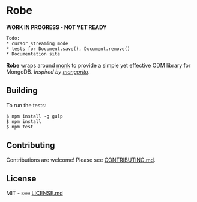 # Robe

**WORK IN PROGRESS - NOT YET READY**

```
Todo:
* cursor streaming mode
* tests for Document.save(), Document.remove()
* Documentation site
```

**Robe** wraps around [monk](https://github.com/Automattic/monk) to provide a 
simple yet effective ODM library for MongoDB. _Inspired by [mongorito](http://mongorito.com/)_.

## Building

To run the tests:

    $ npm install -g gulp
    $ npm install
    $ npm test

## Contributing

Contributions are welcome! Please see [CONTRIBUTING.md](https://github.com/hiddentao/robe/blob/master/CONTRIBUTING.md).

## License

MIT - see [LICENSE.md](https://github.com/hiddentao/robe/blob/master/LICENSE.md)

